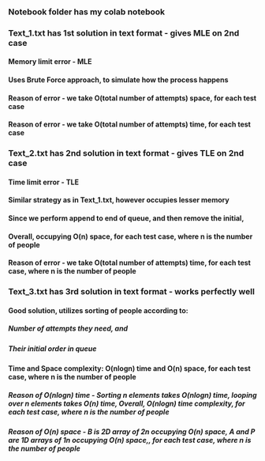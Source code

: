 ### Notebook folder has my colab notebook

### Text_1.txt has 1st solution in text format - gives MLE on 2nd case
#### Memory limit error - MLE
#### Uses Brute Force approach, to simulate how the process happens
#### Reason of error - we take O(total number of attempts) space, for each test case
#### Reason of error - we take O(total number of attempts) time, for each test case

### Text_2.txt has 2nd solution in text format - gives TLE on 2nd case
#### Time limit error - TLE
#### Similar strategy as in Text_1.txt, however occupies lesser memory
#### Since we perform append to end of queue, and then remove the initial,
#### Overall, occupying O(n) space, for each test case, where n is the number of people
#### Reason of error - we take O(total number of attempts) time, for each test case, where n is the number of people

### Text_3.txt has 3rd solution in text format - works perfectly well
#### Good solution, utilizes sorting of people according to:
##### Number of attempts they need, and
##### Their initial order in queue
#### Time and Space complexity: O(nlogn) time and O(n) space, for each test case, where n is the number of people
##### Reason of O(nlogn) time - Sorting n elements takes O(nlogn) time, looping over n elements takes O(n) time, Overall, O(nlogn) time complexity, for each test case, where n is the number of people
##### Reason of O(n) space - B is 2D array of 2*n occupying O(n) space, A and P are 1D arrays of 1*n occupying O(n) space,, for each test case, where n is the number of people
